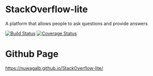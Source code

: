 # StackOverflow-lite
A platform that allows people to ask questions and provide answers

[![Build Status](https://travis-ci.org/nuwagalb/StackOverflow-lite.svg?branch=master)](https://travis-ci.org/nuwagalb/StackOverflow-lite)  [![Coverage Status](https://coveralls.io/repos/github/nuwagalb/StackOverflow-lite/badge.svg?branch=master)](https://coveralls.io/github/nuwagalb/StackOverflow-lite?branch=master)

# Github Page
https://nuwagalb.github.io/StackOverflow-lite/